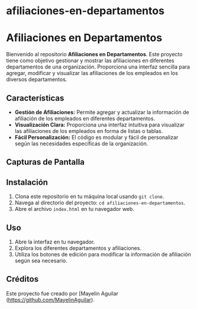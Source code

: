 # afiliaciones-en-departamentos

# Afiliaciones en Departamentos

Bienvenido al repositorio **Afiliaciones en Departamentos**. Este proyecto tiene como objetivo gestionar y mostrar las afiliaciones en diferentes departamentos de una organización. Proporciona una interfaz sencilla para agregar, modificar y visualizar las afiliaciones de los empleados en los diversos departamentos.

## Características

- **Gestión de Afiliaciones:** Permite agregar y actualizar la información de afiliación de los empleados en diferentes departamentos.
- **Visualización Clara:** Proporciona una interfaz intuitiva para visualizar las afiliaciones de los empleados en forma de listas o tablas.
- **Fácil Personalización:** El código es modular y fácil de personalizar según las necesidades específicas de la organización.

## Capturas de Pantalla



## Instalación

1. Clona este repositorio en tu máquina local usando `git clone`.
2. Navega al directorio del proyecto: `cd afiliaciones-en-departamentos`.
3. Abre el archivo `index.html` en tu navegador web.

## Uso

1. Abre la interfaz en tu navegador.
2. Explora los diferentes departamentos y afiliaciones.
3. Utiliza los botones de edición para modificar la información de afiliación según sea necesario.


## Créditos

Este proyecto fue creado por [Mayelin Aguilar (https://github.com/MayelinAguilar).


